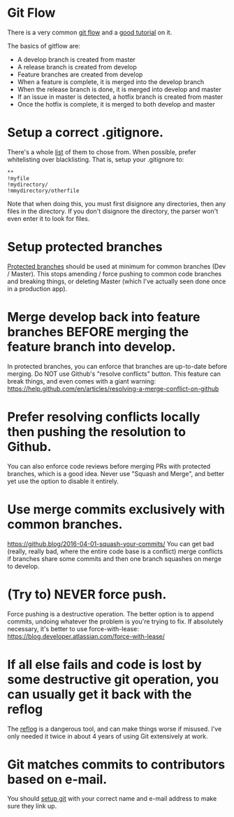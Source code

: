 # Git Flow

There is a very common [git flow](https://nvie.com/posts/a-successful-git-branching-model/) and a [good tutorial](https://www.atlassian.com/git/tutorials/comparing-workflows/gitflow-workflow) on it.

The basics of gitflow are:
- A develop branch is created from master
- A release branch is created from develop
- Feature branches are created from develop
- When a feature is complete, it is merged into the develop branch
- When the release branch is done, it is merged into develop and master
- If an issue in master is detected, a hotfix branch is created from master
- Once the hotfix is complete, it is merged to both develop and master

# Setup a correct .gitignore.
There's a whole [list](https://github.com/github/gitignore) of them to chose from.  When possible, prefer whitelisting over blacklisting.  That is, setup your .gitignore to:

```
**
!myfile
!mydirectory/
!mmydirectory/otherfile
```

Note that when doing this, you must first disignore any directories, then any files in the directory.  If you don't disignore the directory, the parser won't even enter it to look for files.

# Setup protected branches
[Protected branches](https://help.github.com/en/articles/about-protected-branches) should be used at minimum for common branches (Dev / Master).  This stops amending / force pushing to common code branches and breaking things, or deleting Master (which I've actually seen done once in a production app).

# Merge develop back into feature branches BEFORE merging the feature branch into develop. 

In protected branches, you can enforce that branches are up-to-date before merging. Do NOT use Github's "resolve conflicts" button.  This feature can break things, and even comes with a giant warning: https://help.github.com/en/articles/resolving-a-merge-conflict-on-github 

# Prefer resolving conflicts locally then pushing the resolution to Github.

You can also enforce code reviews before merging PRs with protected branches, which is a good idea. Never use "Squash and Merge", and better yet use the option to disable it entirely.

# Use merge commits exclusively with common branches.

https://github.blog/2016-04-01-squash-your-commits/  You can get bad (really, really bad, where the entire code base is a conflict) merge conflicts if branches share some commits and then one branch squashes on merge to develop.

# (Try to) NEVER force push.

Force pushing is a destructive operation.  The better option is to append commits, undoing whatever the problem is you're trying to fix.  If absolutely necessary, it's better to use force-with-lease: https://blog.developer.atlassian.com/force-with-lease/

# If all else fails and code is lost by some destructive git operation, you can usually get it back with the reflog

The [reflog](https://www.atlassian.com/git/tutorials/rewriting-history/git-reflog) is a dangerous tool, and can make things worse if misused.  I've only needed it twice in about 4 years of using Git extensively at work.

# Git matches commits to contributors based on e-mail.

You should [setup git](https://git-scm.com/book/en/v2/Getting-Started-First-Time-Git-Setup) with your correct name and e-mail address to make sure they link up.
